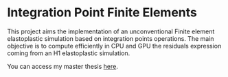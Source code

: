 # Integration Point Finite Elements
This project aims the implementation of an unconventional Finite element elastoplastic simulation based on integration points operations. The main objective is to compute efficiently in CPU and GPU the residuals expression coming from an H1 elastoplastic simulation.

You can access my master thesis [here](http://repositorio.unicamp.br/bitstream/REPOSIP/338700/1/VilasBoas_NataliaRamos_M.pdf).
